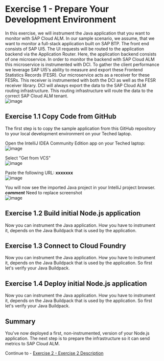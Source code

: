 # Exercise 1 - Prepare Your Development Environment

In this exercise, we will instrument the Java application that you want to monitor with SAP Cloud ALM. 
In our sample scenario, we assume, that we want to monitor a full-stack application built on SAP BTP. The front end consists of SAP UI5. The UI requests will be routed to the application backend via the Application Router. Here, the application backend consists of one microservice. In order to monitor the backend with SAP Cloud ALM this microservice is instrumented with DCI. To gather the client performance we leverage SAP UI5's ability to measure and export these Frontend Statistics Records (FESR). Our microservice acts as a receiver for these FESRs. This receiver is instrumented with both the DCI as well as the FESR receiver library. DCI will always export the data to the SAP Cloud ALM routing infrastructure. This routing infrastructure will route the data to the correct SAP Cloud ALM tenant.
<br>![image](https://github.com/SAP-samples/teched2023-XP261/assets/113598836/c87d752a-4bf3-4200-9421-1cbd4c67ff7a)

## Exercise 1.1 Copy Code from GitHub

The first step is to copy the sample application from this GitHub repository to your local development environment on your Teched laptop.

Open the IntelliJ IDEA Community Edition app on your Teched laptop:
<br>![image](https://github.com/andrea-schu/teched2023-XP261/assets/113598836/1f3c6050-dd18-444d-92fd-341135e04494)

Select "Get from VCS"
<br>![image](https://github.com/andrea-schu/teched2023-XP261/assets/113598836/23db97d8-640b-4107-bdc9-c57a791a4fe1)

Paste the following URL: **xxxxxxx**
<br>![image](https://github.com/andrea-schu/teched2023-XP261/assets/113598836/e77ac5ec-2a6d-4e88-bf87-555a7a446978)

You will now see the imported Java project in your IntelliJ project browser.
_**comment**_ Need to replace screenshot
<br>![image](https://github.com/andrea-schu/teched2023-XP261/assets/113598836/e6479cda-4cdb-4e7e-9a03-2dedad9c4b27)

## Exercise 1.2 Build initial Node.js application

Now you can instrument the Java application. How you have to instrument it, depends on the Java Buildpack that is used by the application. 

## Exercise 1.3 Connect to Cloud Foundry

Now you can instrument the Java application. How you have to instrument it, depends on the Java Buildpack that is used by the application. 
So first let's verify your Java Buildpack.

## Exercise 1.4 Deploy initial Node.js application

Now you can instrument the Java application. How you have to instrument it, depends on the Java Buildpack that is used by the application. 
So first let's verify your Java Buildpack.


## Summary

You've now deployed a first, non-instrumented, version of your Node.js application. The next step is to prepare the infrastructure so it can send metrics to SAP Cloud ALM.

Continue to - [Exercise 2 - Exercise 2 Description](../ex2/README.md)

